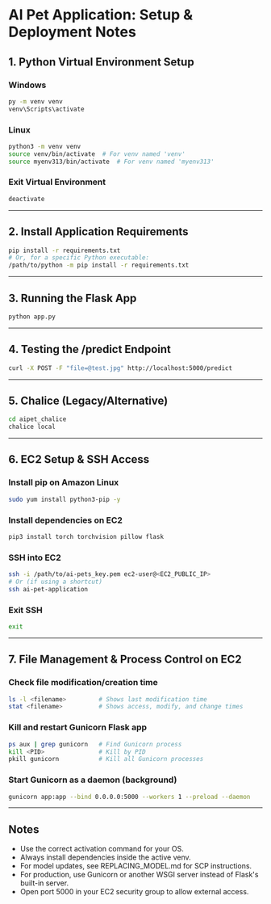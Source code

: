 # AI Pet Application: Setup & Deployment Notes

## 1. Python Virtual Environment Setup

### Windows

```cmd
py -m venv venv
venv\Scripts\activate
```

### Linux

```bash
python3 -m venv venv
source venv/bin/activate  # For venv named 'venv'
source myenv313/bin/activate  # For venv named 'myenv313'
```

### Exit Virtual Environment

```bash
deactivate
```

---

## 2. Install Application Requirements

```bash
pip install -r requirements.txt
# Or, for a specific Python executable:
/path/to/python -m pip install -r requirements.txt
```

---

## 3. Running the Flask App

```bash
python app.py
```

---

## 4. Testing the /predict Endpoint

```bash
curl -X POST -F "file=@test.jpg" http://localhost:5000/predict
```

---

## 5. Chalice (Legacy/Alternative)

```bash
cd aipet_chalice
chalice local
```

---

## 6. EC2 Setup & SSH Access

### Install pip on Amazon Linux

```bash
sudo yum install python3-pip -y
```

### Install dependencies on EC2

```bash
pip3 install torch torchvision pillow flask
```

### SSH into EC2

```bash
ssh -i /path/to/ai-pets_key.pem ec2-user@<EC2_PUBLIC_IP>
# Or (if using a shortcut)
ssh ai-pet-application
```

### Exit SSH

```bash
exit
```

---

## 7. File Management & Process Control on EC2

### Check file modification/creation time

```bash
ls -l <filename>         # Shows last modification time
stat <filename>          # Shows access, modify, and change times
```

### Kill and restart Gunicorn Flask app

```bash
ps aux | grep gunicorn   # Find Gunicorn process
kill <PID>               # Kill by PID
pkill gunicorn           # Kill all Gunicorn processes
```

### Start Gunicorn as a daemon (background)

```bash
gunicorn app:app --bind 0.0.0.0:5000 --workers 1 --preload --daemon
```

---

## Notes

- Use the correct activation command for your OS.
- Always install dependencies inside the active venv.
- For model updates, see REPLACING_MODEL.md for SCP instructions.
- For production, use Gunicorn or another WSGI server instead of Flask's built-in server.
- Open port 5000 in your EC2 security group to allow external access.
